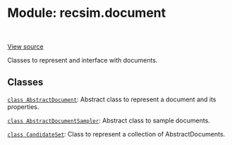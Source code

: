 <div itemscope itemtype="http://developers.google.com/ReferenceObject">
<meta itemprop="name" content="recsim.document" />
<meta itemprop="path" content="Stable" />
</div>

# Module: recsim.document

<table class="tfo-notebook-buttons tfo-api" align="left">
</table>

<a target="_blank" href="https://github.com/google-research/recsim/tree/master/recsim/document.py">View
source</a>

Classes to represent and interface with documents.

<!-- Placeholder for "Used in" -->

## Classes

[`class AbstractDocument`](../recsim/document/AbstractDocument.md): Abstract
class to represent a document and its properties.

[`class AbstractDocumentSampler`](../recsim/document/AbstractDocumentSampler.md):
Abstract class to sample documents.

[`class CandidateSet`](../recsim/document/CandidateSet.md): Class to represent a
collection of AbstractDocuments.

